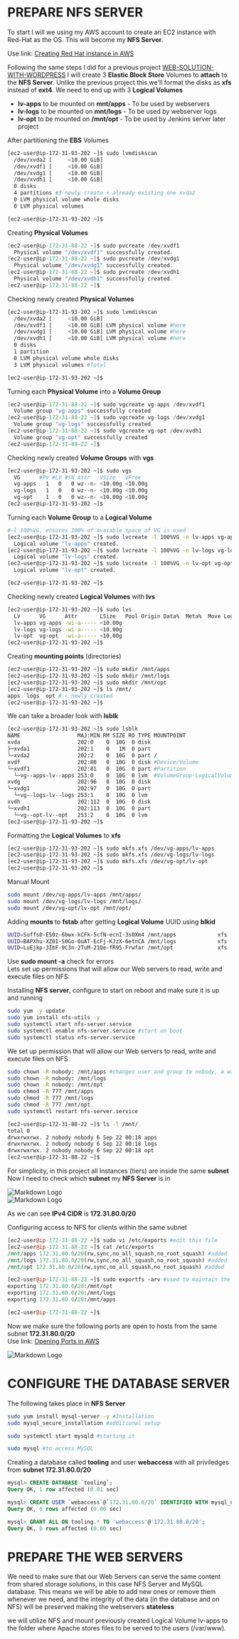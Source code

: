 # PREPARE NFS SERVER

To start I will we using my AWS account to create an EC2 instance with Red-Hat as the OS. This will become my **NFS Server**.

Use link:
[Creating Red Hat instance in AWS](https://github.com/hectorproko/RepeatableSteps_tutorials/blob/main/AWS_ReHat_Instnace.md)

Following the same steps I did for a previous project [WEB-SOLUTION-WITH-WORDPRESS](https://github.com/hectorproko/WEB-SOLUTION-WITH-WORDPRESS/blob/main/Steps_WebSolutionWordpress.md) I will create 3 **Elastic Block Store** Volumes to **attach** to the **NFS Server**. Unlike the previous project this we'll format the disks as **xfs** instead of **ext4**. We need to end up with 3 **Logical Volumes** 
* **lv-apps** to be mounted on **mnt/apps** - To be used by webservers
* **lv-logs** to be mounted on **mnt/logs** - To be used by webserver logs
* **lv-opt**  to be mounted on **/mnt/opt** - To be used by Jenkins server later project

After partitioning the **EBS** Volumes
``` bash
[ec2-user@ip-172-31-93-202 ~]$ sudo lvmdiskscan
  /dev/xvda2 [     <10.00 GiB]
  /dev/xvdf1 [     <10.00 GiB]
  /dev/xvdg1 [     <10.00 GiB]
  /dev/xvdh1 [     <10.00 GiB]
  0 disks
  4 partitions #3 newly create + already existing one xvda2
  0 LVM physical volume whole disks
  0 LVM physical volumes

[ec2-user@ip-172-31-93-202 ~]$
```

Creating **Physical Volumes**
``` groovy
[ec2-user@ip-172-31-88-22 ~]$ sudo pvcreate /dev/xvdf1
  Physical volume "/dev/xvdf1" successfully created.
[ec2-user@ip-172-31-88-22 ~]$ sudo pvcreate /dev/xvdg1
  Physical volume "/dev/xvdg1" successfully created.
[ec2-user@ip-172-31-88-22 ~]$ sudo pvcreate /dev/xvdh1
  Physical volume "/dev/xvdh1" successfully created.
[ec2-user@ip-172-31-88-22 ~]$
```

Checking newly created **Physical Volumes**
``` bash
[ec2-user@ip-172-31-93-202 ~]$ sudo lvmdiskscan
  /dev/xvda2 [     <10.00 GiB]
  /dev/xvdf1 [     <10.00 GiB] LVM physical volume #here
  /dev/xvdg1 [     <10.00 GiB] LVM physical volume #here
  /dev/xvdh1 [     <10.00 GiB] LVM physical volume #here
  0 disks
  1 partition
  0 LVM physical volume whole disks
  3 LVM physical volumes #Total

[ec2-user@ip-172-31-93-202 ~]$
```

Turning each **Physical Volume** into a **Volume Group**
```groovy
[ec2-user@ip-172-31-88-22 ~]$ sudo vgcreate vg-apps /dev/xvdf1
  Volume group "vg-apps" successfully created
[ec2-user@ip-172-31-88-22 ~]$ sudo vgcreate vg-logs /dev/xvdg1
  Volume group "vg-logs" successfully created
[ec2-user@ip-172-31-88-22 ~]$ sudo vgcreate vg-opt /dev/xvdh1
  Volume group "vg-opt" successfully created
[ec2-user@ip-172-31-88-22 ~]$
```
Checking newly created **Volume Groups** with **vgs**
``` bash
[ec2-user@ip-172-31-93-202 ~]$ sudo vgs
  VG      #PV #LV #SN Attr   VSize   VFree
  vg-apps   1   0   0 wz--n- <10.00g <10.00g 
  vg-logs   1   0   0 wz--n- <10.00g <10.00g
  vg-opt    1   0   0 wz--n- <10.00g <10.00g
[ec2-user@ip-172-31-93-202 ~]$
```
Turning each **Volume Group** to a **Logical Volume**
```bash
#-l 100%VG, ensures 100% of avaiable space of VG is used
[ec2-user@ip-172-31-93-202 ~]$ sudo lvcreate -l 100%VG -n lv-apps vg-apps
  Logical volume "lv-apps" created.
[ec2-user@ip-172-31-93-202 ~]$ sudo lvcreate -l 100%VG -n lv-logs vg-logs
  Logical volume "lv-logs" created.
[ec2-user@ip-172-31-93-202 ~]$ sudo lvcreate -l 100%VG -n lv-opt vg-opt
  Logical volume "lv-opt" created.

[ec2-user@ip-172-31-93-202 ~]$
```
Checking newly created **Logical Volumes** with **lvs**
```bash
[ec2-user@ip-172-31-93-202 ~]$ sudo lvs
  LV      VG      Attr       LSize   Pool Origin Data%  Meta%  Move Log Cpy%Sync Convert
  lv-apps vg-apps -wi-a----- <10.00g
  lv-logs vg-logs -wi-a----- <10.00g
  lv-opt  vg-opt  -wi-a----- <10.00g
[ec2-user@ip-172-31-93-202 ~]$
```

Creating **mounting points** (directories)
``` bash
[ec2-user@ip-172-31-93-202 ~]$ sudo mkdir /mnt/apps
[ec2-user@ip-172-31-93-202 ~]$ sudo mkdir /mnt/logs
[ec2-user@ip-172-31-93-202 ~]$ sudo mkdir /mnt/opt
[ec2-user@ip-172-31-93-202 ~]$ ls /mnt/
apps  logs  opt # < newly created
[ec2-user@ip-172-31-93-202 ~]$
```

We can take a broader look with **lsblk**
```bash
[ec2-user@ip-172-31-93-202 ~]$ sudo lsblk
NAME                  MAJ:MIN RM SIZE RO TYPE MOUNTPOINT
xvda                  202:0    0  10G  0 disk
├─xvda1               202:1    0   1M  0 part
└─xvda2               202:2    0  10G  0 part /
xvdf                  202:80   0  10G  0 disk #Device/Volume
└─xvdf1               202:81   0  10G  0 part #Partition
  └─vg--apps-lv--apps 253:0    0  10G  0 lvm  #VolumeGroup-LogicalVolume
xvdg                  202:96   0  10G  0 disk
└─xvdg1               202:97   0  10G  0 part
  └─vg--logs-lv--logs 253:1    0  10G  0 lvm
xvdh                  202:112  0  10G  0 disk
└─xvdh1               202:113  0  10G  0 part
  └─vg--opt-lv--opt   253:2    0  10G  0 lvm
[ec2-user@ip-172-31-93-202 ~]$
```
Formatting the **Logical Volumes** to **xfs**
```bash
[ec2-user@ip-172-31-93-202 ~]$ sudo mkfs.xfs /dev/vg-apps/lv-apps
[ec2-user@ip-172-31-93-202 ~]$ sudo mkfs.xfs /dev/vg-logs/lv-logs
[ec2-user@ip-172-31-93-202 ~]$ sudo mkfs.xfs /dev/vg-opt/lv-opt
[ec2-user@ip-172-31-93-202 ~]$
```

Manual Mount
``` bash
sudo mount /dev/vg-apps/lv-apps /mnt/apps/
sudo mount /dev/vg-logs/lv-logs /mnt/logs/
sudo mount /dev/vg-opt/lv-opt /mnt/opt/
```
Adding **mounts** to **fstab** after getting **Logical Volume** UUID using **blkid**
```bash 
UUID=Suffs0-E50z-6bwx-kCFk-5cfN-ecnI-3s0Xm4 /mnt/apps             xfs     defaults        0 0
UUID=BAPXhu-XZ0I-S0Go-0uAT-EcFj-KJzX-6etnCA /mnt/logs             xfs     defaults        0 0
UUID=LuEjkp-3IbF-9C3n-2TuM-21Qe-fR95-Frwfar /mnt/opt              xfs     defaults        0 0
```
Use **sudo mount -a** check for errors <br>
Lets set up permissions that will allow our Web servers to read, write and execute files on NFS:

Installing **NFS server**, configure to start on reboot and make sure it is up and running
```bash
sudo yum -y update
sudo yum install nfs-utils -y
sudo systemctl start nfs-server.service
sudo systemctl enable nfs-server.service #start on boot
sudo systemctl status nfs-server.service 
```
We set up permission that will allow our Web servers to read, write and execute files on NFS
```bash
sudo chown -R nobody: /mnt/apps #changes user and group to nobody, a way to tell the kernel that any user can read and write access to the file
sudo chown -R nobody: /mnt/logs
sudo chown -R nobody: /mnt/opt
sudo chmod -R 777 /mnt/apps
sudo chmod -R 777 /mnt/logs
sudo chmod -R 777 /mnt/opt
sudo systemctl restart nfs-server.service
```
```bash
[ec2-user@ip-172-31-88-22 ~]$ ls -l /mnt/
total 0
drwxrwxrwx. 2 nobody nobody 6 Sep 22 00:18 apps
drwxrwxrwx. 2 nobody nobody 6 Sep 22 00:18 logs
drwxrwxrwx. 2 nobody nobody 6 Sep 22 00:18 opt
[ec2-user@ip-172-31-88-22 ~]$
```
For simplicity, in this project all Instances (tiers) are inside the same **subnet**
Now I need to check which **subnet** my **NFS Server** is in

![Markdown Logo](https://raw.githubusercontent.com/hectorproko/Devops-Tooling-Website-Solution/main/images/subnet.png)
 <br>
 ![Markdown Logo](https://raw.githubusercontent.com/hectorproko/Devops-Tooling-Website-Solution/main/images/subnet2.png)
 <br>

 As we can see **IPv4 CIDR** is **172.31.80.0/20**

Configuring access to NFS for clients within the same subnet 
``` perl
[ec2-user@ip-172-31-88-22 ~]$ sudo vi /etc/exports #edit this file
[ec2-user@ip-172-31-88-22 ~]$ cat /etc/exports 
/mnt/apps 172.31.80.0/20(rw,sync,no_all_squash,no_root_squash) #added
/mnt/logs 172.31.80.0/20(rw,sync,no_all_squash,no_root_squash) #added
/mnt/opt 172.31.80.0/20(rw,sync,no_all_squash,no_root_squash) #added

[ec2-user@ip-172-31-88-22 ~]$ sudo exportfs -arv #used to maintain the current table of exported file systems for NFS
exporting 172.31.80.0/20:/mnt/opt
exporting 172.31.80.0/20:/mnt/logs
exporting 172.31.80.0/20:/mnt/apps

[ec2-user@ip-172-31-88-22 ~]$
```

Now we make sure the following ports are open to hosts from the same subnet **172.31.80.0/20** <br>
Use link:
[Opening Ports in AWS](https://github.com/hectorproko/RepeatableSteps_tutorials/blob/main/OpenPortAWS.md)

 ![Markdown Logo](https://raw.githubusercontent.com/hectorproko/Devops-Tooling-Website-Solution/main/images/ports.png)
 <br>

 # CONFIGURE THE DATABASE SERVER
The following takes place in **NFS Server** <br>
```bash
sudo yum install mysql-server -y #Installation 
sudo mysql_secure_installation #additional setup

sudo systemctl start mysqld #starting it

sudo mysql #to access MySQL
```
Creating a database called **tooling** and user **webaccess** with all priviledges from **subnet 172.31.80.0/20**
``` sql
mysql> CREATE DATABASE `tooling`;
Query OK, 1 row affected (0.01 sec)

mysql> CREATE USER `webaccess`@`172.31.80.0/20` IDENTIFIED WITH mysql_native_password BY 'Passw0rd!'
Query OK, 0 rows affected (0.00 sec)

mysql> GRANT ALL ON tooling.* TO 'webaccess'@'172.31.80.0/20';
Query OK, 0 rows affected (0.00 sec)
```
# PREPARE THE WEB SERVERS
We need to make sure that our Web Servers can serve the same content from shared storage solutions, in this case NFS Server and MySQL database. This means we will be able to add new ones or remove them whenever we need, and the integrity of the data (in the database and on NFS) will be preserved making the webservers **stateless**

we will utilize NFS and mount previously created Logical Volume lv-apps to the folder where Apache stores files to be served to the users (/var/www).
